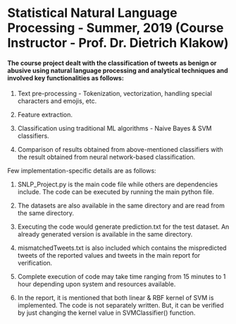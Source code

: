 # Statistical Natural Language Processing - Summer, 2019 (Course Instructor - Prof. Dr. Dietrich Klakow)

#### The course project dealt with the classification of tweets as benign or abusive using natural language processing and analytical techniques and involved key functionalities as follows:

1. Text pre-processing - Tokenization, vectorization, handling special characters and emojis, etc.

2. Feature extraction.

3. Classification using traditional ML algorithms - Naive Bayes & SVM classifiers.

4. Comparison of results obtained from above-mentioned classifiers with the result obtained from neural network-based classification.  


Few implementation-specific details are as follows:

1. SNLP_Project.py is the main code file while others are dependencies include. The code can be executed by running the main python file.

2. The datasets are also available in the same directory and are read from the same directory.

3. Executing the code would generate prediction.txt for the test dataset. An already generated version is available in the same directory.

4. mismatchedTweets.txt is also included which contains the mispredicted tweets of the reported values and tweets in the main report for verification. 

5. Complete execution of code may take time ranging from 15 minutes to 1 hour depending upon system and resources available.

6. In the report, it is mentioned that both linear & RBF kernel of SVM is implemented. The code is not separately written. But, it can be verified by just changing the kernel value in SVMClassifier() function.